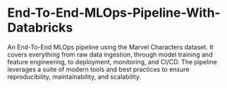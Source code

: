 # End-To-End-MLOps-Pipeline-With-Databricks
An End-To-End MLOps pipeline using the Marvel Characters dataset. It covers everything from raw data ingestion, through model training and feature engineering, to deployment, monitoring, and CI/CD. The pipeline leverages a suite of modern tools and best practices to ensure reproducibility, maintainability, and scalability.
